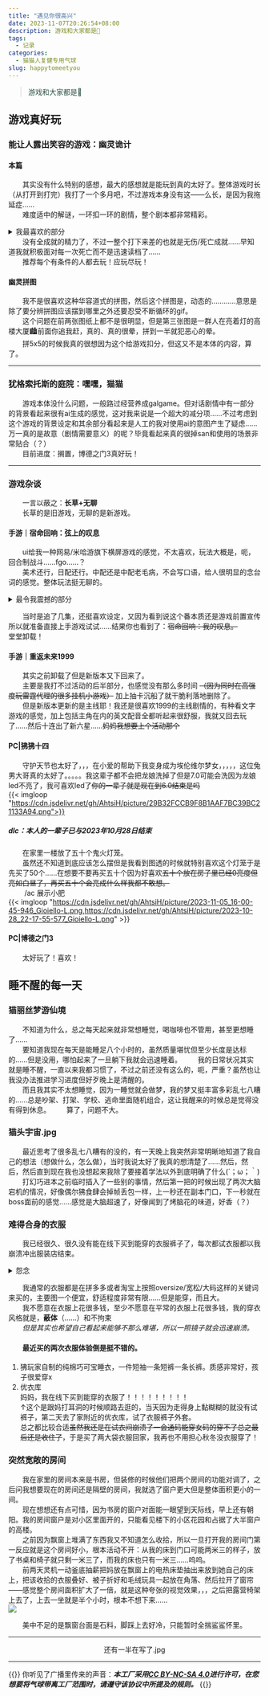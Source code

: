 ```yaml
---
title: "遇见你很高兴"
date: 2023-11-07T20:26:54+08:00
description: 游戏和大家都是🥺
tags:
  - 记录
categories:
  - 猫猫人复健专用气球
slug: happytomeetyou
---
```

<style>
  blockquote {
    color: #2a4f43; /* 设置字体颜色 */
  }
</style>

> 游戏和大家都是🥺

## 游戏真好玩

### 能让人露出笑容的游戏：幽灵诡计
#### 本篇
&emsp;&emsp;其实没有什么特别的感想，最大的感想就是能玩到真的太好了。整体游戏时长（从打开到打完）我打了一个多月吧，不过游戏本身没有这——么长，是因为我拖延症……<br>
&emsp;&emsp;难度适中的解谜，一环扣一环的剧情，整个剧本都非常精彩。<br>
<details>
<summary>我最喜欢的部分</summary>
&emsp;&emsp;原来我是猫猫！所有人都得到的好结局，以及，猫猫狗狗拯救世界。</details>
&emsp;&emsp;没有全成就的精力了，不过一整个打下来差的也就是无伤/死亡成就……早知道我就积极面对每一次死亡而不是迅速读档了……<br>
&emsp;&emsp;推荐每个有条件的人都去玩！应玩尽玩！

#### 幽灵拼图
&emsp;&emsp;我不是很喜欢这种华容道式的拼图，然后这个拼图是，动态的…………意思是除了要分辨拼图应该摆到哪里之外还要忍受不断循环的gif。<br>
&emsp;&emsp;这个问题在前两张图纸上都不是很明显，但是第三张图是一群人在亮着灯的高楼大厦🏙️前面你追我赶，真的、真的很晕，拼到一半就犯恶心的晕。<br>
&emsp;&emsp;拼5x5的时候我真的很想因为这个给游戏扣分，但这又不是本体的内容，算了。<br>

---

### 犹格索托斯的庭院：嘿嘿，猫猫
&emsp;&emsp;游戏本体没什么问题，一般路过经营养成galgame。但对话剧情中有一部分的背景看起来很有ai生成的感觉，这对我来说是一个超大的减分项……不过考虑到这个游戏的背景设定和其余部分看起来是人工的我对使用ai的意图产生了疑虑……万一真的是故意（剧情需要意义）的呢？毕竟看起来真的很掉san和使用的场景非常贴合（？）<br>
&emsp;&emsp;目前进度：搁置，博德之门3真好玩！

---

### 游戏杂谈
&emsp;&emsp;一言以蔽之：**长草+无聊** <br>
&emsp;&emsp;长草的是旧游戏，无聊的是新游戏。
#### 手游｜宿命回响：弦上的叹息
&emsp;&emsp;ui给我一种网易/米哈游旗下横屏游戏的感觉，不太喜欢，玩法大概是，呃，回合制战斗……fgo……？<br>
&emsp;&emsp;美术还行，日配还行。中配还是中配老毛病，不会写口语，给人很明显的念台词的感觉。整体玩法挺无聊的。<br>
<details>
<summary>最令我震撼的部分</summary>
&emsp;&emsp;手游里的看板娘和前几年动漫里的女主虽然长得一模一样但是其实是两个人，之所以出现这种状况是因为动画组和游戏组沟通失误，最后动画组一着急就把女主写死了Σ（・□・；）<br>
</details>

&emsp;&emsp;当时是追了几集，还挺喜欢设定，又因为看到说这个番本质还是游戏前置宣传所以就准备直接上手游戏试试……结果你也看到了：~~宿命回响：我的叹息。~~<br>
堂堂卸载！

#### 手游｜重返未来1999
&emsp;&emsp;其实之前卸载了但是新版本又下回来了。<br>
&emsp;&emsp;主要是我打不过活动的后半部分，也感觉没有那么多时间 ~~（因为同时在高强度玩雷霆代理的很多挂机小游戏）~~ 加上抽卡沉船了就干脆利落地删除了。<br>
&emsp;&emsp;但是新版本更新的是主线耶！我还是很喜欢1999的主线剧情的，有种看文字游戏的感觉，加上包括主角在内的英文配音全都听起来很舒服，我就又回去玩了……然后十连出了新六星……~~妈妈我想要上个活动那个~~<br>

#### PC|狒狒十四
&emsp;&emsp;守护天节也太好了，，，在小爱的帮助下我变身成为埃伦维尔梦女，，，，，这位兔男大哥真的太好了。。。。。我这辈子都不会把龙娘洗掉了但是7.0可能会洗因为龙娘led不亮了，我可喜欢led了~~你的一辈子就是现在到6.0结束是吗~~<br>
{{< imgloop "https://cdn.jsdelivr.net/gh/AhtsiH/picture/29B32FCCB9F8B1AAF7BC39BC21133A94.png">}}

##### dlc：本人的一辈子已与2023年10月28日结束<br>
&emsp;&emsp;在家里一楼放了五十个鬼火灯笼。<br>
&emsp;&emsp;虽然还不知道到底应该怎么摆但是我看到图透的时候就特别喜欢这个灯笼于是先买了50个……在想要不要再买五十个因为好喜欢~~五十个放在房子里已经0亮度但亮如白昼了，再买五十个会亮成什么样我都不敢想。~~<br>
&emsp;&emsp; /ac 展示小肥<br>
{{< imgloop "https://cdn.jsdelivr.net/gh/AhtsiH/picture/2023-11-05_16-00-45-946_Gioiello-L.png,https://cdn.jsdelivr.net/gh/AhtsiH/picture/2023-10-28_22-17-55-577_Gioiello-L.png" >}}
#### PC|博德之门3
&emsp;&emsp;太好玩了！喜欢！<br>

## 睡不醒的每一天
### 猫丽丝梦游仙境
&emsp;&emsp;不知道为什么，总之每天起来就非常想睡觉，喝咖啡也不管用，甚至更想睡了……<br>
&emsp;&emsp;要知道我现在每天是能睡足八个小时的，虽然质量堪忧但至少长度是达标的……但是没用，哪怕起来了一旦躺下我就会迅速睡着。
&emsp;&emsp;我的日常状况其实就是睡不醒，一直以来我都习惯了，不过之前还没有这么的，呃，严重？虽然也让我没办法推进学习进度但好歹晚上是清醒的。<br>
&emsp;&emsp;而且我其实不太想睡觉，因为一睡觉就会做梦，我的梦又挺丰富多彩乱七八糟的……总是吵架、打架、学校、逃命里面随机组合，这让我醒来的时候总是觉得没有得到休息。
&emsp;&emsp;算了，问题不大。<br>

### 猫头宇宙.jpg
&emsp;&emsp;最近思考了很多乱七八糟有的没的，有一天晚上我突然非常明晰地知道了我自己的想法（想做什么，怎么做），当时我说太好了我真的想清楚了……然后，然后，然后直到现在我也没想起来我除了要接着学法以外到底明确了什么(´；ω；｀) <br>
&emsp;&emsp;打幻巧进本之前临时插入了一些别的事情，然后第一把的时候出现了两次大脑宕机的情况，好像偶尔狒食肆会掉帧丢包一样，上一秒还在副本门口，下一秒就在boss面前的感觉……感觉是大脑超速了，好像闻到了烤脑花的味道，好香（？）<br>

### 难得合身的衣服
&emsp;&emsp;我已经很久、很久没有能在线下买到能穿的衣服裤子了，每次都试衣服都以我崩溃冲出服装店结束。<br>
<details>
<summary>怨念</summary>
诚然我自己的原因占一大部分，但服装店也有错。大码女生是客观存在的，但是线下的大码女装只能说应该有——至少我没怎么见过。<br>
前段时间我想开了，冲去男装区买了几条裤子——真是令人感动的宽松舒适口袋巨大。随之而来的就是汹涌澎湃的不甘和凭什么。
我确实可以无视衣服的男女之分跑去穿男码，甚至我更喜欢穿一些没有性别之分的款式……<br>
但是凭什么？男装可以在一个店从s买到4xl，女装却只能买到xs到xl？这个xl往往还有个非常可笑的让人怀疑到底是不是给真实人类穿的维度数据。<br>
</details>

&emsp;&emsp;我通常的衣服都是在拼多多或者淘宝上按照oversize/宽松/大码这样的关键词来买的，主要图一个便宜，舒适程度非常有限……但是能穿，而且大。<br>
&emsp;&emsp;我不愿意在衣服上花很多钱，至少不愿意在平常的衣服上花很多钱，我的穿衣风格就是，**蔽体**（……）和不拘束<br>
&emsp;&emsp;_但是其实也希望自己看起来能够不那么难堪，所以一照镜子就会迅速崩溃。_<br>

#### &emsp;&emsp;最近买的两次衣服体验倒是挺不错的。<br>
1. 狒玩家自制的纯棉巧可宝睡衣，一件短袖一条短裤一条长裤。质感非常好，孩子很爱穿x<br>
2. 优衣库<br>
  妈妈，我在线下买到能穿的衣服了！！！！！！！！！<br>
  ↑这个是跟妈打耳洞的时候顺路去逛的，当天因为走得身上黏糊糊的就没有试裤子，第二天去了家附近的优衣库，试了衣服裤子外套。<br>
  总之都比较合适~~虽然我还是在试衣间崩溃了一会通码能穿女码的穿不了总之最后还是收住了~~，于是买了两大袋衣服回家，我再也不用担心秋冬没衣服穿了！

### 突然宽敞的房间
&emsp;&emsp;我在家里的房间本来是书房，但装修的时候他们把两个房间的功能对调了，之后问我想要现在的房间还是隔壁的房间，我就选了窗户更大但是整体面积更小的一间。<br>
&emsp;&emsp;现在想想还有点可惜，因为书房的窗户对面能一眼望到天际线，早上还有朝阳。我的房间窗户是对小区里面开的，只能看见楼下的小区花园和占据了大半窗户的高楼。<br>
&emsp;&emsp;之前因为飘窗上堆满了东西我又不知道怎么收拾，所以一旦打开我的房间门第一反应就是这个房间好小，根本活动不开：从我的床到门口可能两米三的样子，放了书桌和椅子就只剩一米三了，而我的床也只有一米三……呜呜。<br>
&emsp;&emsp;前两天灵机一动釜底抽薪把妈放在飘窗上的电热床垫抽出来放到她自己的床上，把该收拾的衣服叠好、被子折好和毛绒玩具一起放在角落、然后拉开了窗帘——感觉整个房间面积扩大了一倍，就是这种夸张的视觉效果，，，之后把露营椅架上去了，上去一坐就是半个小时，根本不想下来……<br>
![](https://cdn.jsdelivr.net/gh/AhtsiH/picture/E9B0728E9BBA433B41BC63712CB95BC1.png)
<div style="text-align: center;">美中不足的是飘窗台面是石料，脚踩上去好冷，只能暂时全揣鲨鲨怀里。</div>

---
<div style="text-align: center;">还有一半在写了.jpg</div>

---

{{<card>}}
你听见了广播里传来的声音：***本工厂采用[CC BY-NC-SA 4.0](https://creativecommons.org/licenses/by-nc-sa/4.0/deed.zh-hans)进行许可，在您想要将气球带离工厂范围时，请遵守该协议中所提及的规则。***
{{</card>}}
